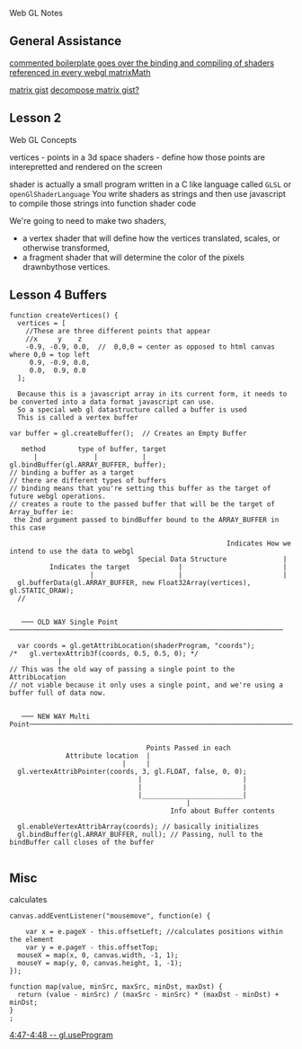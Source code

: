 Web GL Notes
## General Assistance
[commented boilerplate goes over the binding and compiling of shaders referenced in every webgl ](https://webglfundamentals.org/webgl/lessons/webgl-boilerplate.html)
[matrixMath](https://developer.mozilla.org/en-US/docs/Web/API/WebGL_API/Matrix_math_for_the_web)

[matrix gist](https://github.com/start940315/matrix/blob/master/matrix.js)
[decompose matrix gist?](https://github.com/michaelvillar/dynamics.js/blob/master/src/dynamics.coffee#L766-L920)

## Lesson 2

<!--
██╗     ███████╗███████╗███████╗ ██████╗ ███╗   ██╗    ██████╗               ██████╗  █████╗ ███████╗██╗ ██████╗    ██╗███╗   ██╗███████╗ ██████╗
██║     ██╔════╝██╔════╝██╔════╝██╔═══██╗████╗  ██║    ╚════██╗              ██╔══██╗██╔══██╗██╔════╝██║██╔════╝    ██║████╗  ██║██╔════╝██╔═══██╗
██║     █████╗  ███████╗███████╗██║   ██║██╔██╗ ██║     █████╔╝    █████╗    ██████╔╝███████║███████╗██║██║         ██║██╔██╗ ██║█████╗  ██║   ██║
██║     ██╔══╝  ╚════██║╚════██║██║   ██║██║╚██╗██║    ██╔═══╝     ╚════╝    ██╔══██╗██╔══██║╚════██║██║██║         ██║██║╚██╗██║██╔══╝  ██║   ██║
███████╗███████╗███████║███████║╚██████╔╝██║ ╚████║    ███████╗              ██████╔╝██║  ██║███████║██║╚██████╗    ██║██║ ╚████║██║     ╚██████╔╝
╚══════╝╚══════╝╚══════╝╚══════╝ ╚═════╝ ╚═╝  ╚═══╝    ╚══════╝              ╚═════╝ ╚═╝  ╚═╝╚══════╝╚═╝ ╚═════╝    ╚═╝╚═╝  ╚═══╝╚═╝      ╚═════╝

-->


Web GL Concepts

vertices - points in a 3d space
shaders -  define how those points are interepretted and rendered on the screen

shader is actually a small program written in a C like language called `GLSL` or `openGlShaderLanguage`
You write shaders as strings and then use javascript to compile those strings into function shader code


We're going to need to make two shaders, 
- a vertex shader that will define how the vertices translated, scales, or otherwise transformed, 
- a fragment shader that will determine the color of the pixels drawnbythose vertices.



## Lesson 4 Buffers

<!--
██╗     ███████╗███████╗███████╗ ██████╗ ███╗   ██╗    ██╗  ██╗    ██████╗ ██╗   ██╗███████╗███████╗███████╗██████╗ ███████╗       ██████╗ ██╗███╗   ██╗██████╗ ██╗███╗   ██╗ ██████╗        ████████╗ █████╗ ██████╗  ██████╗ ███████╗████████╗███████╗
██║     ██╔════╝██╔════╝██╔════╝██╔═══██╗████╗  ██║    ██║  ██║    ██╔══██╗██║   ██║██╔════╝██╔════╝██╔════╝██╔══██╗██╔════╝       ██╔══██╗██║████╗  ██║██╔══██╗██║████╗  ██║██╔════╝        ╚══██╔══╝██╔══██╗██╔══██╗██╔════╝ ██╔════╝╚══██╔══╝██╔════╝
██║     █████╗  ███████╗███████╗██║   ██║██╔██╗ ██║    ███████║    ██████╔╝██║   ██║█████╗  █████╗  █████╗  ██████╔╝███████╗       ██████╔╝██║██╔██╗ ██║██║  ██║██║██╔██╗ ██║██║  ███╗          ██║   ███████║██████╔╝██║  ███╗█████╗     ██║   ███████╗
██║     ██╔══╝  ╚════██║╚════██║██║   ██║██║╚██╗██║    ╚════██║    ██╔══██╗██║   ██║██╔══╝  ██╔══╝  ██╔══╝  ██╔══██╗╚════██║       ██╔══██╗██║██║╚██╗██║██║  ██║██║██║╚██╗██║██║   ██║          ██║   ██╔══██║██╔══██╗██║   ██║██╔══╝     ██║   ╚════██║
███████╗███████╗███████║███████║╚██████╔╝██║ ╚████║         ██║    ██████╔╝╚██████╔╝██║     ██║     ███████╗██║  ██║███████║▄█╗    ██████╔╝██║██║ ╚████║██████╔╝██║██║ ╚████║╚██████╔╝▄█╗       ██║   ██║  ██║██║  ██║╚██████╔╝███████╗   ██║   ███████║
╚══════╝╚══════╝╚══════╝╚══════╝ ╚═════╝ ╚═╝  ╚═══╝         ╚═╝    ╚═════╝  ╚═════╝ ╚═╝     ╚═╝     ╚══════╝╚═╝  ╚═╝╚══════╝╚═╝    ╚═════╝ ╚═╝╚═╝  ╚═══╝╚═════╝ ╚═╝╚═╝  ╚═══╝ ╚═════╝ ╚═╝       ╚═╝   ╚═╝  ╚═╝╚═╝  ╚═╝ ╚═════╝ ╚══════╝   ╚═╝   ╚══════╝

-->
```
function createVertices() {
  vertices = [
    //These are three different points that appear
    //x     y    z
    -0.9, -0.9, 0.0,  //  0,0,0 = center as opposed to html canvas where 0,0 = top left
     0.9, -0.9, 0.0,
     0.0,  0.9, 0.0
  ];

  Because this is a javascript array in its current form, it needs to be converted into a data format javascript can use.
  So a special web gl datastructure called a buffer is used
  This is called a vertex buffer
```

  
  ```
  var buffer = gl.createBuffer();  // Creates an Empty Buffer
  ```
  
  ```
     method        type of buffer, target
        |              |           |
  gl.bindBuffer(gl.ARRAY_BUFFER, buffer);
  // binding a buffer as a target 
  // there are different types of buffers
  // binding means that you're setting this buffer as the target of future webgl operations.
  // creates a route to the passed buffer that will be the target of Array_buffer ie:
   the 2nd argument passed to bindBuffer bound to the ARRAY_BUFFER in this case
  ```  

```                                    
                                                      Indicates How we intend to use the data to webgl
                                Special Data Structure              |
          Indicates the target            |                         |
                    |                     |                         |
  gl.bufferData(gl.ARRAY_BUFFER, new Float32Array(vertices), gl.STATIC_DRAW);
  // 

```


```
  
   ─── OLD WAY Single Point ────────────────────────────────────────────────────────────────────
  
  var coords = gl.getAttribLocation(shaderProgram, "coords");
/*   gl.vertexAttrib3f(coords, 0.5, 0.5, 0); */
            |
// This was the old way of passing a single point to the AttribLocation
// not viable because it only uses a single point, and we're using a buffer full of data now.
```

```
  
   ─── NEW WAY Multi Point────────────────────────────────────────────────────────────────────
                            

                                  Points Passed in each
              Attribute location  |
                            |     |
  gl.vertexAttribPointer(coords, 3, gl.FLOAT, false, 0, 0);
                                |                         |
                                |                         |
                                |_________________________|
                                            |
                                        Info about Buffer contents

  gl.enableVertexAttribArray(coords); // basically initializes 
  gl.bindBuffer(gl.ARRAY_BUFFER, null); // Passing, null to the bindBuffer call closes of the buffer

```
```

```


## Misc 
calculates 
```
canvas.addEventListener("mousemove", function(e) {

    var x = e.pageX - this.offsetLeft; //calculates positions within the element
    var y = e.pageY - this.offsetTop;  
  mouseX = map(x, 0, canvas.width, -1, 1);
  mouseY = map(y, 0, canvas.height, 1, -1);
});

function map(value, minSrc, maxSrc, minDst, maxDst) {
  return (value - minSrc) / (maxSrc - minSrc) * (maxDst - minDst) + minDst;
}
;
```


[4:47-4:48 -- gl.useProgram](https://egghead.io/lessons/webgl-introduction-to-webgl-shaders)


<!--
██╗    ██╗███████╗██████╗  ██████╗ ██╗         ███████╗██╗   ██╗███╗   ██╗██████╗  █████╗ ███╗   ███╗███████╗███╗   ██╗████████╗ █████╗ ██╗     ███████╗    ██╗     ██╗███╗   ██╗██╗  ██╗
██║    ██║██╔════╝██╔══██╗██╔════╝ ██║         ██╔════╝██║   ██║████╗  ██║██╔══██╗██╔══██╗████╗ ████║██╔════╝████╗  ██║╚══██╔══╝██╔══██╗██║     ██╔════╝    ██║     ██║████╗  ██║██║ ██╔╝
██║ █╗ ██║█████╗  ██████╔╝██║  ███╗██║         █████╗  ██║   ██║██╔██╗ ██║██║  ██║███████║██╔████╔██║█████╗  ██╔██╗ ██║   ██║   ███████║██║     ███████╗    ██║     ██║██╔██╗ ██║█████╔╝
██║███╗██║██╔══╝  ██╔══██╗██║   ██║██║         ██╔══╝  ██║   ██║██║╚██╗██║██║  ██║██╔══██║██║╚██╔╝██║██╔══╝  ██║╚██╗██║   ██║   ██╔══██║██║     ╚════██║    ██║     ██║██║╚██╗██║██╔═██╗
╚███╔███╔╝███████╗██████╔╝╚██████╔╝███████╗    ██║     ╚██████╔╝██║ ╚████║██████╔╝██║  ██║██║ ╚═╝ ██║███████╗██║ ╚████║   ██║   ██║  ██║███████╗███████║    ███████╗██║██║ ╚████║██║  ██╗
 ╚══╝╚══╝ ╚══════╝╚═════╝  ╚═════╝ ╚══════╝    ╚═╝      ╚═════╝ ╚═╝  ╚═══╝╚═════╝ ╚═╝  ╚═╝╚═╝     ╚═╝╚══════╝╚═╝  ╚═══╝   ╚═╝   ╚═╝  ╚═╝╚══════╝╚══════╝    ╚══════╝╚═╝╚═╝  ╚═══╝╚═╝  ╚═╝


[Web GL 1](https://webglfundamentals.org/)


-->


<!-- https://www.npmjs.com/package/vue-unity-webgl -->